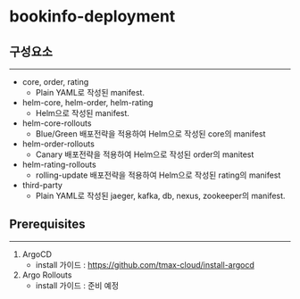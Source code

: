 # bookinfo-deployment
## 구성요소
---
* core, order, rating
  * Plain YAML로 작성된 manifest.
* helm-core, helm-order, helm-rating
  * Helm으로 작성된 manifest.
* helm-core-rollouts
  * Blue/Green 배포전략을 적용하여 Helm으로 작성된 core의 manifest
* helm-order-rollouts
  * Canary 배포전략을 적용하여 Helm으로 작성된 order의 manitest
* helm-rating-rollouts
  * rolling-update 배포전략을 적용하여 Helm으로 작성된 rating의 manifest
* third-party
  * Plain YAML로 작성된 jaeger, kafka, db, nexus, zookeeper의 manifest.

## Prerequisites
---
1. ArgoCD
    * install 가이드 : https://github.com/tmax-cloud/install-argocd
2. Argo Rollouts 
    * install 가이드 : 준비 예정

## 

